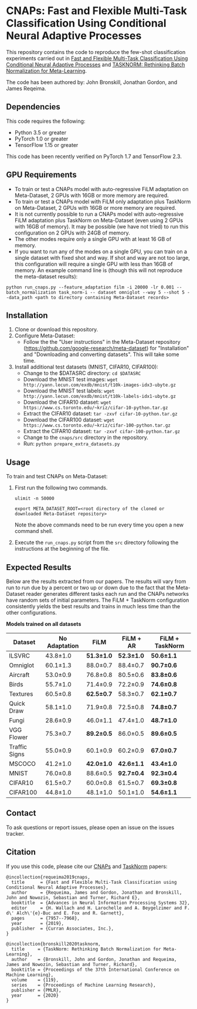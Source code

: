 # CNAPs: Fast and Flexible Multi-Task Classification Using Conditional Neural Adaptive Processes
This repository contains the code to reproduce the few-shot classification experiments carried out in
[Fast and Flexible Multi-Task Classification Using Conditional Neural Adaptive Processes](https://arxiv.org/abs/1906.07697)
and [TASKNORM: Rethinking Batch Normalization for Meta-Learning](https://arxiv.org/pdf/2003.03284.pdf).

The code has been authored by: John Bronskill, Jonathan Gordon, and James Reqeima.

## Dependencies
This code requires the following:
* Python 3.5 or greater
* PyTorch 1.0 or greater
* TensorFlow 1.15 or greater

This code has been recently verified on PyTorch 1.7 and TensorFlow 2.3. 

## GPU Requirements
* To train or test a CNAPs model with auto-regressive FiLM adaptation on Meta-Dataset, 2 GPUs with 16GB or more memory
are required.
* To train or test a CNAPs model with FiLM only adaptation plus TaskNorm on Meta-Dataset, 2 GPUs with 16GB or more memory
are required.
* It is not currently possible to run a CNAPs model with auto-regressive FiLM adaptation plus TaskNorm on Meta-Dataset
(even using 2 GPUs with 16GB of memory). It may be possible (we have not tried) to run this configuration on 2 GPUs with
24GB of memory.
* The other modes require only a single GPU with at least 16 GB of memory.
* If you want to run any of the modes on a single GPU, you can train on a single dataset with fixed shot and way.
If shot and way are not too large, this configuration will require a single GPU with less than 16GB of memory.
An example command line is (though this will not reproduce the meta-dataset results):

```python run_cnaps.py --feature_adaptation film -i 20000 -lr 0.001 --batch_normalization task_norm-i -- dataset omniglot --way 5 --shot 5 --data_path <path to directory containing Meta-Dataset records>```

## Installation
1. Clone or download this repository.
2. Configure Meta-Dataset:
    * Follow the the "User instructions" in the Meta-Dataset repository (https://github.com/google-research/meta-dataset)
    for "Installation" and "Downloading and converting datasets". This will take some time.
3. Install additional test datasets (MNIST, CIFAR10, CIFAR100):
    * Change to the $DATASRC directory: ```cd $DATASRC```
    * Download the MNIST test images: ```wget http://yann.lecun.com/exdb/mnist/t10k-images-idx3-ubyte.gz```
    * Download the MNIST test labels: ```wget http://yann.lecun.com/exdb/mnist/t10k-labels-idx1-ubyte.gz```
    * Download the CIFAR10 dataset: ```wget https://www.cs.toronto.edu/~kriz/cifar-10-python.tar.gz```
    * Extract the CIFAR10 dataset: ```tar -zxvf cifar-10-python.tar.gz```
    * Download the CIFAR100 dataset: ```wget https://www.cs.toronto.edu/~kriz/cifar-100-python.tar.gz```
    * Extract the CIFAR10 dataset: ```tar -zxvf cifar-100-python.tar.gz```
    * Change to the ```cnaps/src``` directory in the repository.
    * Run: ```python prepare_extra_datasets.py```

## Usage
To train and test CNAPs on Meta-Dataset:

1. First run the following two commands.
    
    ```ulimit -n 50000```

    ```export META_DATASET_ROOT=<root directory of the cloned or downloaded Meta-Dataset repository>```
    
    Note the above commands need to be run every time you open a new command shell.
    
2. Execute the ```run_cnaps.py``` script from the ```src``` directory following the instructions at the beginning
of the file.

## Expected Results
Below are the results extracted from our papers. The results will vary from run to run due by a percent or two up or 
down due to the fact that the Meta-Dataset reader generates different tasks each run and the CNAPs networks have random
sets of initial parameters. The FiLM + TaskNorm configuration consistently yields the best results and trains in much
less time than the other configurations.

**Models trained on all datasets**

| Dataset       | No Adaptation | FiLM         | FiLM + AR     | FiLM + TaskNorm |
| ---           | ---           | ---          | ---           | ---             |
| ILSVRC        | 43.8±1.0      | **51.3±1.0** | **52.3±1.0**  | **50.6±1.1** |
| Omniglot      | 60.1±1.3      | 88.0±0.7     | 88.4±0.7      | **90.7±0.6** |
| Aircraft      | 53.0±0.9      | 76.8±0.8     | 80.5±0.6      | **83.8±0.6** |
| Birds         | 55.7±1.0      | 71.4±0.9     | 72.2±0.9      | **74.6±0.8** |
| Textures      | 60.5±0.8      | **62.5±0.7** | 58.3±0.7      | **62.1±0.7** |
| Quick Draw    | 58.1±1.0      | 71.9±0.8     | 72.5±0.8      | **74.8±0.7** |
| Fungi         | 28.6±0.9      | 46.0±1.1     | 47.4±1.0      | **48.7±1.0** |
| VGG Flower    | 75.3±0.7      | **89.2±0.5** | 86.0±0.5      | **89.6±0.5** |
| Traffic Signs | 55.0±0.9      | 60.1±0.9     | 60.2±0.9      | **67.0±0.7** |
| MSCOCO        | 41.2±1.0      | **42.0±1.0** | **42.6±1.1**  | **43.4±1.0** |
| MNIST         | 76.0±0.8      | 88.6±0.5     | **92.7±0.4**  | **92.3±0.4** |
| CIFAR10       | 61.5±0.7      | 60.0±0.8     | 61.5±0.7      | **69.3±0.8** |
| CIFAR100      | 44.8±1.0      | 48.1±1.0     | 50.1±1.0      | **54.6±1.1** |

## Contact
To ask questions or report issues, please open an issue on the issues tracker.

## Citation
If you use this code, please cite our [CNAPs](https://arxiv.org/abs/1906.07697) and [TaskNorm](https://arxiv.org/pdf/2003.03284.pdf) papers:
```
@incollection{requeima2019cnaps,
  title      = {Fast and Flexible Multi-Task Classification using Conditional Neural Adaptive Processes},
  author     = {Requeima, James and Gordon, Jonathan and Bronskill, John and Nowozin, Sebastian and Turner, Richard E},
  booktitle  = {Advances in Neural Information Processing Systems 32},
  editor     = {H. Wallach and H. Larochelle and A. Beygelzimer and F. d\' Alch\'{e}-Buc and E. Fox and R. Garnett},
  pages      = {7957--7968},
  year       = {2019},
  publisher  = {Curran Associates, Inc.},
}

@incollection{bronskill2020tasknorm,
  title     = {TaskNorm: Rethinking Batch Normalization for Meta-Learning},
  author    = {Bronskill, John and Gordon, Jonathan and Requeima, James and Nowozin, Sebastian and Turner, Richard},
  booktitle = {Proceedings of the 37th International Conference on Machine Learning},
  volume    = {119},
  series    = {Proceedings of Machine Learning Research},
  publisher = {PMLR},
  year      = {2020}
}
```

